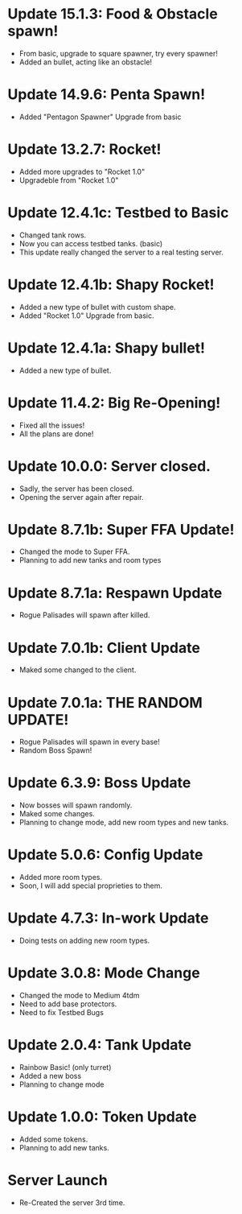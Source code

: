 # Update 15.1.3: Food & Obstacle spawn!
- From basic, upgrade to square spawner, try every spawner!
- Added an bullet, acting like an obstacle!
# Update 14.9.6: Penta Spawn!
- Added "Pentagon Spawner" Upgrade from basic
# Update 13.2.7: Rocket!
- Added more upgrades to "Rocket 1.0"
- Upgradeble from "Rocket 1.0"
# Update 12.4.1c: Testbed to Basic
- Changed tank rows.
- Now you can access testbed tanks. (basic)
- This update really changed the server to a real testing server.
# Update 12.4.1b: Shapy Rocket!
- Added a new type of bullet with custom shape.
- Added "Rocket 1.0" Upgrade from basic.
# Update 12.4.1a: Shapy bullet!
- Added a new type of bullet.
# Update 11.4.2: Big Re-Opening!
- Fixed all the issues!
- All the plans are done!
# Update 10.0.0: Server closed.
- Sadly, the server has been closed.
- Opening the server again after repair.
# Update 8.7.1b: Super FFA Update!
- Changed the mode to Super FFA.
- Planning to add new tanks and room types
# Update 8.7.1a: Respawn Update
- Rogue Palisades will spawn after killed.
# Update 7.0.1b: Client Update
- Maked some changed to the client.
# Update 7.0.1a: THE RANDOM UPDATE!
- Rogue Palisades will spawn in every base!
- Random Boss Spawn!
# Update 6.3.9: Boss Update
- Now bosses will spawn randomly.
- Maked some changes.
- Planning to change mode, add new room types and new tanks.
# Update 5.0.6: Config Update
- Added more room types. 
- Soon, I will add special proprieties to them.
# Update 4.7.3: In-work Update
- Doing tests on adding new room types.
# Update 3.0.8: Mode Change
- Changed the mode to Medium 4tdm
- Need to add base protectors.
- Need to fix Testbed Bugs
# Update 2.0.4: Tank Update
- Rainbow Basic! (only turret)
- Added a new boss
- Planning to change mode
# Update 1.0.0: Token Update
- Added some tokens.
- Planning to add new tanks.
# Server Launch
- Re-Created the server 3rd time.
